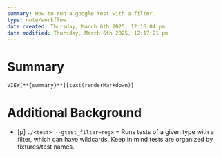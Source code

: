 ```yaml
---
summary: How to run a google test with a filter.
type: note/workflow
date created: Thursday, March 6th 2025, 12:16:04 pm
date modified: Thursday, March 6th 2025, 12:17:21 pm
---
```

# Summary
`VIEW[**{summary}**][text(renderMarkdown)]`

# Additional Background
- [p] `./<test> --gtest_filter=regx` = Runs tests of a given type with a filter, which can have wildcards. Keep in mind tests are organized by fixtures/test names.